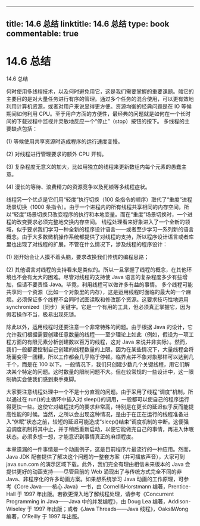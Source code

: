 
---
title: 14.6 总结
linktitle: 14.6 总结
type: book
commentable: true
---

# 14.6 总结

14.6 总结

何时使用多线程技术，以及何时避免用它，这是我们需要掌握的重要课题。骼它的主要目的是对大量任务进行有序的管理。通过多个任务的混合使用，可以更有效地利用计算机资源，或者对用户来说显得更方便。资源均衡的经典问题是在 IO 等候期间如何利用 CPU。至于用户方面的方便性，最经典的问题就是如何在一个长时间的下载过程中监视并灵敏地反应一个“停止”（stop）按钮的按下。
多线程的主要缺点包括：

(1) 等候使用共享资源时造成程序的运行速度变慢。

(2) 对线程进行管理要求的额外 CPU 开销。

(3) 复杂程度无意义的加大，比如用独立的线程来更新数组内每个元素的愚蠢主意。

(4) 漫长的等待、浪费精力的资源竞争以及死锁等多线程症状。

线程另一个优点是它们用“轻度”执行切换（100 条指令的顺序）取代了“重度”进程场景切换（1000 条指令）。由于一个进程内的所有线程共享相同的内存空间，所以“轻度”场景切换只改变程序的执行和本地变量。而在“重度”场景切换时，一个进程的改变要求必须完整地交换内存空间。
线程处理看来好象进入了一个全新的领域，似乎要求我们学习一种全新的程序设计语言——或者至少学习一系列新的语言概念。由于大多数微机操作系统都提供了对线程的支持，所以程序设计语言或者库里也出现了对线程的扩展。不管在什么情况下，涉及线程的程序设计：

(1) 刚开始会让人摸不着头脑，要求改换我们传统的编程思路；

(2) 其他语言对线程的支持看来是类似的。所以一旦掌握了线程的概念，在其他环境也不会有太大的困难。尽管对线程的支持使 Java 语言的复杂程度多少有些增加，但请不要责怪 Java。毕竟，利用线程可以做许多有益的事情。
多个线程可能共享同一个资源（比如一个对象里的内存），这是运用线程时面临的最大的一个麻烦。必须保证多个线程不会同时试图读取和修改那个资源。这要求技巧性地运用 synchronized（同步）关键字。它是一个有用的工具，但必须真正掌握它，因为假若操作不当，极易出现死锁。

除此以外，运用线程时还要注意一个非常特殊的问题。由于根据 Java 的设计，它允许我们根据需要创建任意数量的线程——至少理论上如此（例如，假设为一项工程方面的有限元素分析创建数以百万的线程，这对 Java 来说并非实际）。然而，我们一般都要控制自己创建的线程数量的上限。因为在某些情况下，大量线程会将场面变得一团糟，所以工作都会几乎陷于停顿。临界点并不象对象那样可以达到几千个，而是在 100 以下。一般情况下，我们只创建少数几个关键线程，用它们解决某个特定的问题。这时数量的限制问题不大。但在较常规的一些设计中，这一限制确实会使我们感到束手束脚。

大家要注意线程处理中一个不是十分直观的问题。由于采用了线程“调度”机制，所以通过在 run()的主循环中插入对 sleep()的调用，一般都可以使自己的程序运行得更快一些。这使它对编程技巧的要求非常高，特别是在更长的延迟似乎反而能提高性能的时候。当然，之所以会出现这种情况，是由于在正在运行的线程准备进入“休眠”状态之前，较短的延迟可能造成“sleep()结束”调度机制的中断。这便强迫调度机制将其中止，并于稍后重新启动，以便它能做完自己的事情，再进入休眠状态。必须多想一想，才能意识到事情真正的麻烦程度。

本章遗漏的一件事情是一个动画例子，这是目前程序片最流行的一种应用。然而，Java JDK 配套提供了解决这个问题的一整套方案（并可播放声音），大家可到 java.sun.com 的演示区域下载。此外，我们完全有理由相信未来版本的 Java 会提供更好的动画支持——尽管目前的 Web 涌现出了与传统方式完全不同的非 Java、非程序化的许多动画方案。如果想系统学习 Java 动画的工作原理，可参考《Core Java——核心 Java》一书，由 Cornell&Horstmann 编著，Prentice-Hall 于 1997 年出版。若欲更深入地了解线程处理，请参考《Concurrent Programming in Java——Java 中的并发编程》，由 Doug Lea 编著，Addison-Wiseley 于 1997 年出版；或者《Java Threads——Java 线程》，Oaks&Wong 编著，O'Reilly 于 1997 年出版。

    